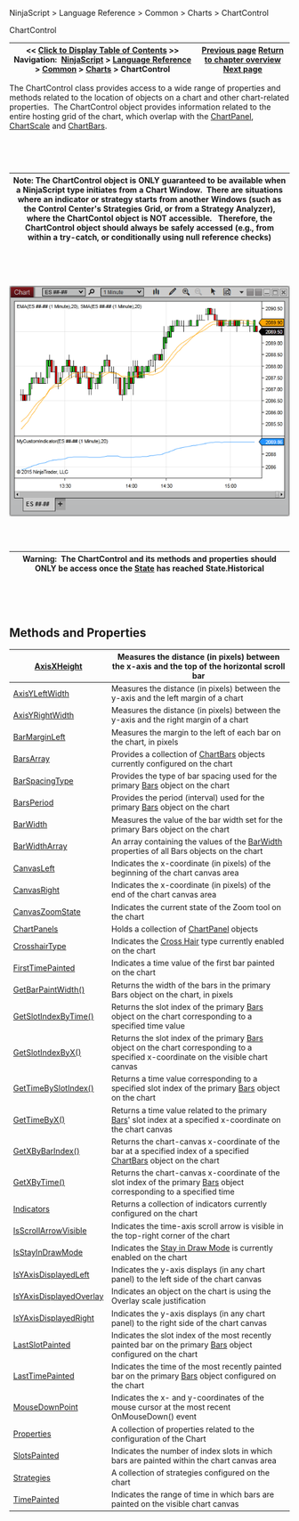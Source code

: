 ﻿


NinjaScript \> Language Reference \> Common \> Charts \> ChartControl






















ChartControl







| \<\< [Click to Display Table of Contents](chartcontrol.md) \>\> **Navigation:**     [NinjaScript](ninjascript-1.md) \> [Language Reference](language_reference_wip-1.md) \> [Common](common-1.md) \> [Charts](chart-1.md) \> ChartControl | [Previous page](chartbars_toindex-1.md) [Return to chapter overview](chart-1.md) [Next page](axisxheight-1.md) |
| --- | --- |











The ChartControl class provides access to a wide range of properties and methods related to the location of objects on a chart and other chart\-related properties.  The ChartControl object provides information related to the entire hosting grid of the chart, which overlap with the [ChartPanel](chartpanel-1.md), [ChartScale](chartscale-1.md) and [ChartBars](chartbars-1.md).


 


 




| Note: The ChartControl object is ONLY guaranteed to be available when a NinjaScript type initiates from a Chart Window.  There are situations where an indicator or strategy starts from another Windows (such as the Control Center's Strategies Grid, or from a Strategy Analyzer), where the ChartContol object is NOT accessible.   Therefore, the ChartControl object should always be safely accessed (e.g., from within a try\-catch, or conditionally using null reference checks) |
| --- |



 


 


![ChartControl_1](chartcontrol_1.png)


 


## 




| Warning:  The ChartControl and its methods and properties should ONLY be access once the [State](state-1.md) has reached State.Historical |
| --- |



 


 


## Methods and Properties




| [AxisXHeight](axisxheight-1.md) | Measures the distance (in pixels) between the x\-axis and the top of the horizontal scroll bar |
| --- | --- |
| [AxisYLeftWidth](axisyleftwidth-1.md) | Measures the distance (in pixels) between the y\-axis and the left margin of a chart |
| [AxisYRightWidth](axisyrightwidth-1.md) | Measures the distance (in pixels) between the y\-axis and the right margin of a chart |
| [BarMarginLeft](barmarginleft-1.md) | Measures the margin to the left of each bar on the chart, in pixels |
| [BarsArray](chartcontrol_barsarray-1.md) | Provides a collection of [ChartBars](chartbars-1.md) objects currently configured on the chart |
| [BarSpacingType](barspacingtype-1.md) | Provides the type of bar spacing used for the primary [Bars](bars-1.md) object on the chart |
| [BarsPeriod](chartcontrol_barsperiod-1.md) | Provides the period (interval) used for the primary [Bars](bars-1.md) object on the chart |
| [BarWidth](chartcontrol_barwidth-1.md) | Measures the value of the bar width set for the primary Bars object on the chart |
| [BarWidthArray](barwidtharray-1.md) | An array containing the values of the [BarWidth](chartcontrol_barwidth-1.md) properties of all Bars objects on the chart |
| [CanvasLeft](canvasleft-1.md) | Indicates the x\-coordinate (in pixels) of the beginning of the chart canvas area |
| [CanvasRight](canvasright-1.md) | Indicates the x\-coordinate (in pixels) of the end of the chart canvas area |
| [CanvasZoomState](canvaszoomstate-1.md) | Indicates the current state of the Zoom tool on the chart |
| [ChartPanels](chartpanels-1.md) | Holds a collection of [ChartPanel](chartpanel-1.md) objects |
| [CrosshairType](crosshairtype-1.md) | Indicates the [Cross Hair](cross_hair-1.md) type currently enabled on the chart |
| [FirstTimePainted](firsttimepainted-1.md) | Indicates a time value of the first bar painted on the chart |
| [GetBarPaintWidth()](getbarpaintwidth-1.md) | Returns the width of the bars in the primary Bars object on the chart, in pixels |
| [GetSlotIndexByTime()](getslotindexbytime-1.md) | Returns the slot index of the primary [Bars](bars-1.md) object on the chart corresponding to a specified time value |
| [GetSlotIndexByX()](getslotindexbyx-1.md) | Returns the slot index of the primary [Bars](bars-1.md) object on the chart corresponding to a specified x\-coordinate on the visible chart canvas |
| [GetTimeBySlotIndex()](gettimebyslotindex-1.md) | Returns a time value corresponding to a specified slot index of the primary [Bars](bars-1.md) object on the chart |
| [GetTimeByX()](gettimebyx-1.md) | Returns a time value related to the primary [Bars](bars-1.md)' slot index at a specified x\-coordinate on the chart canvas |
| [GetXByBarIndex()](getxbybarindex-1.md) | Returns the chart\-canvas x\-coordinate of the bar at a specified index of a specified [ChartBars](chartbars-1.md) object on the chart |
| [GetXByTime()](getxbytime-1.md) | Returns the chart\-canvas x\-coordinate of the slot index of the primary [Bars](bars-1.md) object corresponding to a specified time |
| [Indicators](chartcontrol_indicators-1.md) | Returns a collection of indicators currently configured on the chart |
| [IsScrollArrowVisible](isscrollarrowvisible-1.md) | Indicates the time\-axis scroll arrow is visible in the top\-right corner of the chart |
| [IsStayInDrawMode](isstayindrawmode-1.md) | Indicates the [Stay in Draw Mode](working_with_drawing_tools__ob-1.md) is currently enabled on the chart |
| [IsYAxisDisplayedLeft](isyaxisdisplayedleft-1.md) | Indicates the y\-axis displays (in any chart panel) to the left side of the chart canvas |
| [IsYAxisDisplayedOverlay](isyaxisdisplayedoverlay-1.md) | Indicates an object on the chart is using the Overlay scale justification |
| [IsYAxisDisplayedRight](isyaxisdisplayedright-1.md) | Indicates the y\-axis displays (in any chart panel) to the right side of the chart canvas |
| [LastSlotPainted](lastslotpainted-1.md) | Indicates the slot index of the most recently painted bar on the primary [Bars](bars-1.md) object configured on the chart |
| [LastTimePainted](lasttimepainted-1.md) | Indicates the time of the most recently painted bar on the primary [Bars](bars-1.md) object configured on the chart |
| [MouseDownPoint](mousedownpoint-1.md) | Indicates the x\- and y\-coordinates of the mouse cursor at the most recent OnMouseDown() event |
| [Properties](chartcontrol_properties-1.md) | A collection of properties related to the configuration of the Chart |
| [SlotsPainted](slotspainted-1.md) | Indicates the number of index slots in which bars are painted within the chart canvas area |
| [Strategies](chartcontrol_strategies-1.md) | A collection of strategies configured on the chart |
| [TimePainted](timepainted-1.md) | Indicates the range of time in which bars are painted on the visible chart canvas |









